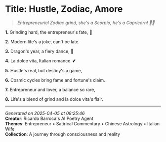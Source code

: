 # Title: Hustle, Zodiac, Amore

> *Entrepreneurial Zodiac grind, she's a Scorpio, he's a Capricorn! 💫💼*

**1.** Grinding hard, the entrepreneur's fate, 💼


**2.** Modern life's a joke, can't be late.


**3.** Dragon's year, a fiery dance, 🐉


**4.** La dolce vita, Italian romance. 💕


**5.** Hustle's real, but destiny's a game,


**6.** Cosmic cycles bring fame and fortune's claim.


**7.** Entrepreneur and lover, a balance so rare,


**8.** Life's a blend of grind and la dolce vita's flair.



---

*Generated on 2025-04-05 at 08:25:46*  
**Creator**: Ricardo Barroca's AI Poetry Agent  
**Themes**: Entrepreneur • Satirical Commentary • Chinese Astrology • Italian Wife  
**Collection**: A journey through consciousness and reality